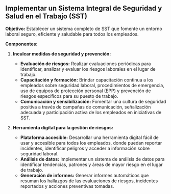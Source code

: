 ## Implementar un Sistema Integral de Seguridad y Salud en el Trabajo (SST)

**Objetivo:** Establecer un sistema completo de SST que fomente un entorno laboral seguro, eficiente y saludable para todos los empleados.

**Componentes:**

1. **Inculcar medidas de seguridad y prevención:**

   * **Evaluación de riesgos:** Realizar evaluaciones periódicas para identificar, analizar y evaluar los riesgos laborales en el lugar de trabajo.
   * **Capacitación y formación:** Brindar capacitación continua a los empleados sobre seguridad laboral, procedimientos de emergencia, uso de equipos de protección personal (EPP) y prevención de riesgos específicos para su puesto de trabajo.
   * **Comunicación y sensibilización:** Fomentar una cultura de seguridad positiva a través de campañas de comunicación, señalización adecuada y participación activa de los empleados en iniciativas de SST.

2. **Herramienta digital para la gestión de riesgos:**

   * **Plataforma accesible:** Desarrollar una herramienta digital fácil de usar y accesible para todos los empleados, donde puedan reportar incidentes, identificar peligros y acceder a información sobre seguridad laboral.
   * **Análisis de datos:** Implementar un sistema de análisis de datos para identificar tendencias, patrones y áreas de mayor riesgo en el lugar de trabajo.
   * **Generación de informes:** Generar informes automáticos que resuman los hallazgos de las evaluaciones de riesgos, incidentes reportados y acciones preventivas tomadas.

